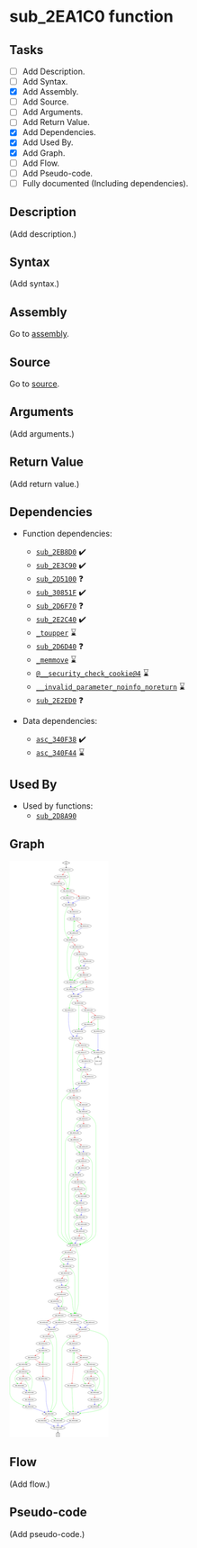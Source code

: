 # sub_2EA1C0 function

## Tasks

- [ ] Add Description.
- [ ] Add Syntax.
- [X] Add Assembly.
- [ ] Add Source.
- [ ] Add Arguments.
- [ ] Add Return Value.
- [X] Add Dependencies.
- [X] Add Used By.
- [X] Add Graph.
- [ ] Add Flow.
- [ ] Add Pseudo-code.
- [ ] Fully documented (Including dependencies).

## Description

(Add description.)

## Syntax

(Add syntax.)

## Assembly

Go to [assembly](../asm/sub_2EA1C0.asm).

## Source

Go to [source](../cc/sub_2EA1C0.cc).

## Arguments

(Add arguments.)

## Return Value

(Add return value.)

## Dependencies

* Function dependencies:
  * [`sub_2EB8D0`](sub_2EB8D0.md) ✔️
  * [`sub_2E3C90`](sub_2E3C90.md) ✔️
  * [`sub_2D5100`](sub_2D5100.md) ❓
  * [`sub_30851F`](sub_30851F.md) ✔️
  * [`sub_2D6F70`](sub_2D6F70.md) ❓
  * [`sub_2E2C40`](sub_2E2C40.md) ✔️
  * [`_toupper`](_toupper.md) ⌛
  * [`sub_2D6D40`](sub_2D6D40.md) ❓
  * [`_memmove`](_memmove.md) ⌛
  * [`@__security_check_cookie@4`](@__security_check_cookie@4.md) ⌛
  * [`__invalid_parameter_noinfo_noreturn`](__invalid_parameter_noinfo_noreturn.md) ⌛
  * [`sub_2E2ED0`](sub_2E2ED0.md) ❓

* Data dependencies:
  * [`asc_340F38`](asc_340F38.md) ✔️
  * [`asc_340F44`](asc_340F44.md) ⌛

## Used By

* Used by functions:
  * [`sub_2D8A90`](sub_2D8A90.md)

## Graph

![sub_2EA1C0 Graph](../svg/sub_2EA1C0.svg "sub_2EA1C0 Graph")

## Flow

(Add flow.)

## Pseudo-code

(Add pseudo-code.)


